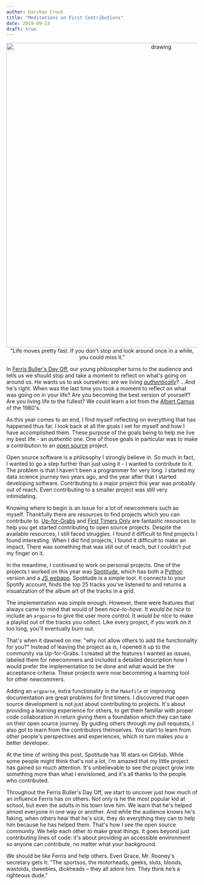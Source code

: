 ```yaml
---
author: Darshan Crout
title: "Meditations on First Contributions"
date: 2019-09-23
draft: true
---
```


<center><img src="/post/images/misc/ferris.png" alt="drawing" width="800"/></center>

<center>"Life moves pretty fast. If you don't stop and look around once in a while, you could miss it."</center>

In [Ferris Buller's Day Off](https://en.wikipedia.org/wiki/Ferris_Bueller%27s_Day_Off), our young philosopher turns to the audience and tells us we should stop and take a moment to reflect on what's going on around us. He wants us to ask ourselves: are we living [_authentically_](https://en.wikipedia.org/wiki/Authenticity_%28philosophy%29)? ...And he's right. When was the last time you took a moment to reflect on what was going on in your life? Are you becoming the best version of yourself? Are you living life to the fullest? We could learn a lot from the [Albert Camus](https://en.wikipedia.org/wiki/Albert_Camus) of the 1980's.

As this year comes to an end, I find myself reflecting on everything that has happened thus far. I look back at all the goals I set for myself and how I have accomplished them. These purpose of the goals being to help me live my best life - an _authentic_ one. One of those goals in particular was to make a contribution to an [open source](https://en.wikipedia.org/wiki/Open_source) project.

Open source software is a philosophy I strongly believe in. So much in fact, I wanted to go a step further than just using it - I wanted to contribute to it. The problem is that I haven't been a programmer for very long. I started my data science journey two years ago, and the year after that I started developing software. Contributing to a major project this year was probably out of reach. Even contributing to a smaller project was still very intimidating.

Knowing where to begin is an issue for a lot of newcommers such as myself. Thankfully there are resources to find projects which you can contribute to. [Up-for-Grabs](https://up-for-grabs.net/#/) and [First Timers Only](https://www.firsttimersonly.com/) are fantastic resources to help you get started contributing to open source projects. Despite the available resources, I still faced struggles. I found it difficult to find projects I found interesting. When I did find projects, I found it difficult to make an impact. There was something that was still out of reach, but I couldn't put my finger on it.

In the meantime, I continued to work on personal projects. One of the projects I worked on this year was [Spotitude](https://spotitude.me), which has both a [Python](https://github.com/dtcrout/spotitude) version and a [JS webapp](https://github.com/dtcrout/spotitude-webapp). Spotitude is a simple tool. It connects to your Spotify account, finds the top 25 tracks you've listened to and returns a visualization of the album art of the tracks in a grid.

The implementation was simple enough. However, there were features that always came to mind that would of been _nice-to-have_. It _would be nice_ to include an `argparse` to give the user more control. It _would be nice_ to make a playlist out of the tracks you collect. Like every project, if you work on it too long, you'll eventually burn out.

That's when it dawned on me: "why not allow others to add the functionality for you?" Instead of leaving the project as is, I opened it up to the community via Up-for-Grabs. I created all the features I wanted as issues, labeled them for newcommers and included a detailed description how I would prefer the implementation to be done and what would be the acceptance criteria. These projects were now becomming a learning tool for other newcommers.

Adding an `argparse`, extra functionality in the `Makefile` or improving documentation are great problems for first timers. I discovered that open source development is not just about contributing to projects. It's about providing a learning experience for others, to get them familiar with proper code collaboration in return giving them a foundation which they can take on their open source journey. By guiding others through my pull requests, I also got to learn from the contributors themselves. You start to learn from other people's perspectives and experiences, which in turn makes _you_ a better developer.

At the time of writing this post, Spotitude has 16 stars on GitHub. While some people might think that's not a lot, I'm amazed that my little project has gained so much attention. It's unbelievable to see the project grow into something more than what I envisioned, and it's all thanks to the people who contributed.

Throughout the Ferris Buller's Day Off, we start to uncover just how much of an influence Ferris has on others. Not only is he the most popular kid at school, but even the adults in his town love him. We learn that he's helped almost everyone in one way or another. And while the audience knows he's faking, when others hear that he's sick, they do everything they can to help him because he has helped them. That's how I see the open source community. We help each other _to_ make great things. It goes beyond just contributing lines of code: it's about providing an accessible environment so anyone can contribute, no matter what your background.

We should be like Ferris and help others. Even Grace, Mr. Rooney's secretary gets it: “The sportsos, the motorheads, geeks, sluts, bloods, wastoids, dweebies, dickheads – they all adore him. They think he’s a righteous dude."
